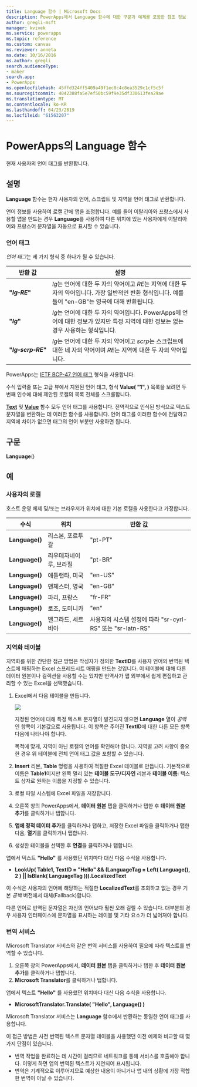 ```yaml
---
title: Language 함수 | Microsoft Docs
description: PowerApps에서 Language 함수에 대한 구문과 예제를 포함한 참조 정보
author: gregli-msft
manager: kvivek
ms.service: powerapps
ms.topic: reference
ms.custom: canvas
ms.reviewer: anneta
ms.date: 10/16/2016
ms.author: gregli
search.audienceType:
- maker
search.app:
- PowerApps
ms.openlocfilehash: 45ffd324ff5409a49f1ec8c4c8ea3529c1cf5c5f
ms.sourcegitcommit: 4042388fa5e7ef50bc59f9e35df330613fea29ae
ms.translationtype: MT
ms.contentlocale: ko-KR
ms.lasthandoff: 04/23/2019
ms.locfileid: "61563207"
---
```

# <a name="language-function-in-powerapps"></a>PowerApps의 Language 함수
현재 사용자의 언어 태그를 반환합니다.

## <a name="description"></a>설명
**Language** 함수는 현자 사용자의 언어, 스크립트 및 지역을 언어 태그로 반환합니다.

언어 정보를 사용하여 로캘 간에 앱을 조정합니다.  예를 들어 이탈리아와 프랑스에서 사용할 앱을 만드는 경우 **Language**를 사용하여 다른 위치에 있는 사용자에게 이탈리아어와 프랑스어 문자열을 자동으로 표시할 수 있습니다. 

### <a name="language-tags"></a>언어 태그
*언어 태그*는 세 가지 형식 중 하나가 될 수 있습니다.

| 반환 값 | 설명 |
| --- | --- |
| **"*lg&#8209;RE*"** |*lg*는 언어에 대한 두 자의 약어이고 *RE*는 지역에 대한 두 자의 약어입니다.  가장 일반적인 반환 형식입니다.  예를 들어 "en-GB"는 영국에 대해 반환됩니다. |
| **"*lg*"** |*lg*는 언어에 대한 두 자의 약어입니다.  PowerApps에 언어에 대한 정보가 있지만 특정 지역에 대한 정보는 없는 경우 사용하는 형식입니다. |
| **"*lg&#8209;scrp&#8209;RE*"** |*lg*는 언어에 대한 두 자의 약어이고 *scrp*는 스크립트에 대한 네 자의 약어이며 *RE*는 지역에 대한 두 자의 약어입니다. |

PowerApps는 [IETF BCP-47 언어 태그](https://tools.ietf.org/html/bcp47) 형식을 사용합니다.  

수식 입력줄 또는 고급 뷰에서 지원된 언어 태그, 형식 **Value( "1", )** 목록을 보려면 두 번째 인수에 대해 제안된 로캘의 목록 전체를 스크롤합니다.  

**[Text](function-text.md)** 및 **[Value](function-value.md)** 함수 모두 언어 태그를 사용합니다.  전역적으로 인식된 방식으로 텍스트 문자열을 변환하는 데 이러한 함수를 사용합니다.  언어 태그를 이러한 함수에 전달하고 지역에 차이가 없으면 태그의 언어 부분만 사용하면 됩니다.

## <a name="syntax"></a>구문
**Language**()

## <a name="examples"></a>예
### <a name="users-locale"></a>사용자의 로캘
호스트 운영 체제 및/또는 브라우저가 위치에 대한 기본 로캘을 사용한다고 가정합니다.

| 수식 | 위치 | 반환 값 |
| --- | --- | --- |
| **Language()** |리스본, 포르투갈 |"pt-PT" |
| **Language()** |리우데자네이루, 브라질 |"pt-BR" |
| **Language()** |애틀랜타, 미국 |"en-US" |
| **Language()** |맨체스터, 영국 |"en-GB" |
| **Language()** |파리, 프랑스 |"fr-FR" |
| **Language()** |로조, 도미니카 |"en" |
| **Language()** |벨그라드, 세르비아 |사용자의 시스템 설정에 따라 "sr-cyrl-RS" 또는 "sr-latn-RS" |

### <a name="localization-table"></a>지역화 테이블
지역화를 위한 간단한 접근 방법은 작성자가 정의한 **TextID**를 사용자 언어의 번역된 텍스트에 매핑하는 Excel 스프레드시트 매핑을 만드는 것입니다.  이 테이블에 대해 다른 데이터 원본이나 컬렉션을 사용할 수는 있지만 번역사가 앱 외부에서 쉽게 편집하고 관리할 수 있는 Excel을 선택했습니다.

1. Excel에서 다음 테이블을 만듭니다. 
   
    ![](media/function-language/loc-table.png)
   
    지정된 언어에 대해 특정 텍스트 문자열이 발견되지 않으면 **Language** 열이 *공백*인 항목이 기본값으로 사용됩니다. 이 항목은 주어진 **TextID**에 대한 다른 모든 항목 다음에 나타나야 합니다.
   
    목적에 맞게, 지역이 아닌 로캘의 언어를 확인해야 합니다.  지역별 고려 사항이 중요한 경우 위 테이블에 전체 언어 태그 값을 포함할 수 있습니다. 
2. **Insert** 리본, **Table** 명령을 사용하여 적절한 Excel 테이블로 만듭니다.  기본적으로 이름은 **Table1**이지만 왼쪽 멀리 있는 **테이블 도구/디자인**  리본과 **테이블 이름:** 텍스트 상자로 원하는 이름을 지정할 수 있습니다.
3. 로컬 파일 시스템에 Excel 파일을 저장합니다.   
4. 오른쪽 창의 PowerApps에서, **데이터 원본** 탭을 클릭하거나 탭한 후 **데이터 원본 추가**를 클릭하거나 탭합니다.
5. **앱에 정적 데이터 추가**를 클릭하거나 탭하고, 저장한 Excel 파일을 클릭하거나 탭한 다음, **열기**를 클릭하거나 탭합니다.
6. 생성한 테이블을 선택한 후 **연결**을 클릭하거나 탭합니다.

앱에서 텍스트 **"Hello"** 를 사용했던 위치마다 대신 다음 수식을 사용합니다.

* **LookUp( Table1, TextID = "Hello" && (LanguageTag = Left( Language(), 2 ) || IsBlank( LanguageTag ))).LocalizedText**  

이 수식은 사용자의 언어에 해당하는 적절한 **LocalizedText**를 조회하고 없는 경우 기본 *공백* 버전에서 대체(Fallback)합니다. 

다른 언어로 번역된 문자열은 자신의 언어보다 훨씬 오래 걸릴 수 있습니다.  대부분의 경우 사용자 인터페이스에 문자열을 표시하는 레이블 및 기타 요소가 더 넓어져야 합니다.

### <a name="translation-service"></a>번역 서비스
Microsoft Translator 서비스와 같은 번역 서비스를 사용하여 필요에 따라 텍스트를 번역할 수 있습니다.  

1. 오른쪽 창의 PowerApps에서, **데이터 원본** 탭을 클릭하거나 탭한 후 **데이터 원본 추가**를 클릭하거나 탭합니다.
2. **Microsoft Translator**를 클릭하거나 탭합니다.

앱에서 텍스트 **"Hello"** 를 사용했던 위치마다 대신 다음 수식을 사용합니다.

* **MicrosoftTranslator.Translate( "Hello", Language() )**

Microsoft Translator 서비스는 **Language** 함수에서 반환하는 동일한 언어 태그를 사용합니다.

이 접근 방법은 사전 번역된 텍스트 문자열 테이블을 사용했던 이전 예제와 비교할 때 몇 가지 단점이 있습니다.

* 번역 작업을 완료하는 데 시간이 걸리므로 네트워크를 통해 서비스를 호출해야 합니다.  이렇게 하면 앱의 번역된 텍스트가 지연되어 표시됩니다. 
* 번역은 기계적으로 이루어지므로 예상한 내용이 아니거나 앱 내의 상황에 가장 적합한 번역이 아닐 수 있습니다.

